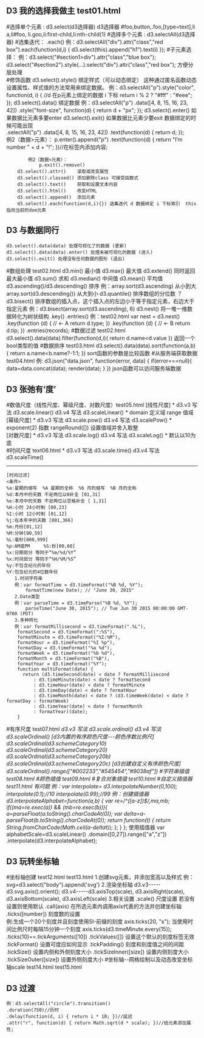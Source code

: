 ## D3 我的选择我做主 test01.html
 #选择单个元素 : d3.select(d3选择器) 
    d3选择器 #foo,button,.foo,[type=text],li a,li#foo,
            li.goo,li:first-child,li:nth-child(1)
 #选择多个元素 : d3.selectAll(d3选择器)
 #选集迭代： .each()
	  例：d3.selectAll("div").attr("class","red box").each(function(d,i) {
	        d3.select(this).append("h1").text(i)
	    });
 #子元素选择：
    例：d3.select("#section1>div").attr("class","blue box");
        d3.select("#section2").style(...).select("div").attr("class","red box"); 方便分层处理   
 #修饰函数
      d3.select().style() 绑定样式（可以动态绑定）
        这种通过匿名函数动态设置属性、样式值的方法常用来绑定数据。
    	例：d3.selectAll("p").style("color", function(d, i) {
    		    //d 在p元素上绑定的数据 i 下标
				return i % 2 ? "#fff" : "#eee";
			});
      d3.select().data()  绑定数据 
        例：d3.selectAll("p")
			.data([4, 8, 15, 16, 23, 42])
		    .style("font-size", function(d) { return d + "px"; });
    	d3.select().enter() 如果数据比元素多要enter
    	d3.select().exit() 如果数据比元素少要exit
    	    数据绑定的时候可能出现      
    			.selectAll("p")
    			.data([4, 8, 15, 16, 23, 42])
    			.text(function(d) { return d; });	    
    	    例2（数据>元素）：
    	        p.enter().append("p")
    			.text(function(d) { return "I’m number " + d + "!"; })//在标签内添加内容;
    		
    		例2（数据<元素）：
    		    p.exit().remove()
        d3.select().attr()    读取或改变属性
        d3.select().classed() 添加删除class 可接受函数式 
        d3.select().text()    获取和设置文本内容
        d3.select().html()    改变HTML
        d3.select().append()  添加元素
        d3.select().each(function(d,i){}) 选集迭代 d 数据绑定 i 下标索引  this指向当前的dom元素
## D3 与数据同行   
	d3.select().data(data) 处理可视化了的数据 (更新)
	d3.select().data(data).enter() 处理未被可视化的数据 (进入)
	d3.select().exit() 处理没有任何数据的图形 (退出)
 #数组处理 test02.html
    	d3.min()     最小值
    	d3.max()     最大值
    	d3.extend()  同时返回最大最小值
    	d3.sum()     求和
    	d3.median()  中间值
    	d3.mean()    平均值
    	d3.ascending()/d3.descending()       排序
    	    例：array.sort(d3.ascending)      从小到大
    	       array.sort(d3.descending())   从大到小
    	d3.quantile()  排序数组的分位数 ？
    	d3.bisect()    排序数组的插入点，这个插入点的左边小于等于指定元素，右边大于指定元素
    	   例：d3.bisect(array.sort(d3.ascending), 6)
    	d3.nest() 将一堆一维数据转化为树状结构  .key() .entries()
    	    例：test02.html
    			var nest = d3.nest()
                .key(function (d) { // <- A
                    return d.type;
                })
                .key(function (d) { // <- B
                    return d.tip;
                })
                .entries(records);
 #数据过滤  test02.html
    d3.select().data(data).filter(function(d,i){
		return d.name<d.value
    }) 
     返回一个bool类型的值
 #数据排序  test03.html
    d3.select().data(data).sort(function(a,b){
		return a.name<b.name?-1:1;
    })
     sort函数的参数是比较函数
 #从服务端获取数据  test04.html
    例: d3.json("data.json", function(error, data) {
            if(error===null){
                data=data.concat(data);
                render(data);
            }
        }) 
      json函数可以访问服务端数据   
## D3 张弛有‘度’ 
 #数值尺度（线性尺度、幂级尺度、对数尺度）test05.html
    [线性尺度] 
     * d3.v3 写法  d3.scale.linear() d3.v4 写法 d3.scaleLinear()
     * domain 定义域  range 值域 
    [幂级尺度]
     * d3.v3 写法  d3.scale.pow() d3.v4 写法 d3.scalePow()
     *  exponent(2) 指数 rangeRound([]) 设置值域并舍入取整  
    [对数尺度]
     * d3.v3 写法  d3.scale.log() d3.v4 写法 d3.scaleLog()
     * 默认以10为底   
 #时间尺度  text06.html 
    * d3.v3 写法  d3.scale.time() d3.v4 写法 d3.scaleTime()

   ******************
    [时间过滤]
    <条件>
    %a:星期的缩写  %A 星期的全称  %b 月的缩写  %B 月的全称
    %d:本月中的天数 不足两位以0补全 [01,31]
    %e:本月中的天数 不足两位以空格补全 [ 1,31]
    %H:小时 24小时制 [00,23]
    %I:小时 12小时制 [01,12]
    %j:在本年中的天数 [001,366]
    %m:月份[01,12]
    %M:分钟[00,59]
    %L:毫秒[000,999]
    %p:AM或PM     %S:秒[00,60]
    %x:日期部分 等同于“%m/%d/%Y”
    %x:时间部分 等同于“%H/%M/%S”
    %y:不包含纪元的年份
    %Y:包含纪元的4位数年份
       1.时间字符串
       例：var formatTime = d3.timeFormat("%B %d, %Y");
           formatTime(new Date); // "June 30, 2015"
       2.Date类型
       例：var parseTime = d3.timeParse("%B %d, %Y");
           parseTime("June 30, 2015"); // Tue Jun 30 2015 00:00:00 GMT-0700 (PDT)
       3.多种转化
       例：var formatMillisecond = d3.timeFormat(".%L"),
        formatSecond = d3.timeFormat(":%S"),
        formatMinute = d3.timeFormat("%I:%M"),
        formatHour = d3.timeFormat("%I %p"),
        formatDay = d3.timeFormat("%a %d"),
        formatWeek = d3.timeFormat("%b %d"),
        formatMonth = d3.timeFormat("%B"),
        formatYear = d3.timeFormat("%Y");
        function multiFormat(date) {
          return (d3.timeSecond(date) < date ? formatMillisecond
              : d3.timeMinute(date) < date ? formatSecond
              : d3.timeHour(date) < date ? formatMinute
              : d3.timeDay(date) < date ? formatHour
              : d3.timeMonth(date) < date ? (d3.timeWeek(date) < date ? formatDay : formatWeek)
              : d3.timeYear(date) < date ? formatMonth
              : formatYear)(date);
        }
 #有序尺度  test07.html
    *d3.v3 写法  d3.scale.ordinal() d3.v4 写法 d3.scaleOrdinal()
    [d3内置的有序颜色尺度---颜色序数比例尺]
        d3.scaleOrdinal(d3.schemeCategory10)
        d3.scaleOrdinal(d3.schemeCategory20)
        d3.scaleOrdinal(d3.schemeCategory20b)
        d3.scaleOrdinal(d3.schemeCategory20c)
    [d3创建自定义有序颜色尺度]
        d3.scaleOrdinal().range(["#002233","#545454","#9038af"])
 #字符串插值 test08.html
 #颜色插值 test09.html
 #复合对象插值 test10.html
 #自定义插值器 test11.html 有问题
    例：var interpolate= d3.interpolateNumber(0,100);
        interpolate(0.1);//10
        interpolate(0.99);//99 
    例：创建插值器
        d3.interpolateAlphabet=function(a,b) {
           var re=/^([a-z])$/,ma,mb;
           if((ma=re.exec(a)) && (mb=re.exec(b))){
              a=parseFloat(a.toString().charCodeAt(0));
              var delta=a-parseFloat(b.toString().charCodeAt(0));
              return function(t) {
                 return String.fromCharCode(Math.ceil(a-delta*t));
              };
           }
        };
        使用插值器 
        var alphabetScale=d3.scaleLinear()
          .domain([0,27]).range(["a","z"])
          .interpolate(d3.interpolateAlphabet); 
## D3 玩转坐标轴
  #坐标轴创建  test12.html test13.html 
    1.创建svg元素，并添加宽高以及样式
      例： svg=d3.select("body").append('svg')
    2.渲染坐标轴
      d3.v3-----d3.svg.axis().orient();
      d3.v4-----d3.axisTop(scale), d3.axisRight(scale), d3.axisBottom(scale), d3.axisLeft(scale)
    3.相关设置
      .scale() 尺度设置 若没有设置则使用默认
      .call(axis) 在所选元素内调用axis代表的方法并创建坐标轴
      .ticks([number]) 刻度数的设置  
         例:生成一个20个刻度并且刻度使用SI-前缀的刻度
            axis.ticks(20, "s");
            当使用时间比例尺时每隔15分钟一个刻度
            axis.ticks(d3.timeMinute.every(15));
      .ticks(10)==.tickArguments([10])
      .tickValues([]) 设置这个默认的刻度标签无效
      .tickFormat()  设置可度应如何显示
      .tickPadding() 刻度和刻度值之间的间距
      .tickSize()  设置内侧和外侧刻度大小
      .tickSizeInner([size])  设置内侧刻度大小
      .tickSizeOuter([size])  设置外侧刻度大小
  #坐标轴--网格绘制以及动态改变坐标轴scale  test14.html test15.html 
## D3 过渡
    例：d3.selectAll("circle").transition()
    .duration(750)//历时
    .delay(function(d, i) { return i * 10; })//延迟
    .attr("r", function(d) { return Math.sqrt(d * scale); })//给元素添加属性;



